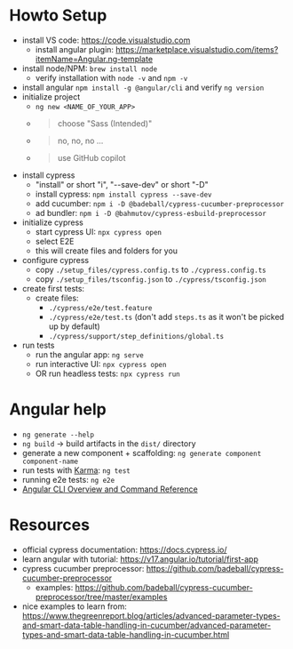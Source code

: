 
Howto Setup
===============================================================================
* install VS code: https://code.visualstudio.com
    * install angular plugin: https://marketplace.visualstudio.com/items?itemName=Angular.ng-template
* install node/NPM: `brew install node`
    * verify installation with `node -v` and `npm -v`
* install angular `npm install -g @angular/cli` and verify `ng version`
* initialize project
    * `ng new <NAME_OF_YOUR_APP>`
    * > choose "Sass (Intended)"
    * > no, no, no ...
    * > use GitHub copilot
* install cypress
    * "install" or short "i", "--save-dev" or short "-D"
    * install cypress: `npm install cypress --save-dev`
    * add cucumber: `npm i -D @badeball/cypress-cucumber-preprocessor`
    * ad bundler: `npm i -D @bahmutov/cypress-esbuild-preprocessor`
* initialize cypress
    * start cypress UI: `npx cypress open`
    * select E2E
    * this will create files and folders for you
* configure cypress
    * copy `./setup_files/cypress.config.ts` to `./cypress.config.ts`
    * copy `./setup_files/tsconfig.json` to `./cypress/tsconfig.json`
* create first tests:
    * create files:
        * `./cypress/e2e/test.feature`
        * `./cypress/e2e/test.ts` (don't add `steps.ts` as it won't be picked up by default)
        * `./cypress/support/step_definitions/global.ts`
* run tests
    * run the angular app: `ng serve`
    * run interactive UI: `npx cypress open`
    * OR run headless tests: `npx cypress run`

Angular help
===============================================================================
* `ng generate --help`
* `ng build` -> build artifacts in the `dist/` directory
* generate a new component + scaffolding: `ng generate component component-name`
* run tests with [Karma](https://karma-runner.github.io): `ng test`
* running e2e tests: `ng e2e`
* [Angular CLI Overview and Command Reference](https://angular.dev/tools/cli)

Resources
===============================================================================
* official cypress documentation: https://docs.cypress.io/
* learn angular with tutorial: https://v17.angular.io/tutorial/first-app
* cypress cucumber preprocessor: https://github.com/badeball/cypress-cucumber-preprocessor
    * examples: https://github.com/badeball/cypress-cucumber-preprocessor/tree/master/examples
* nice examples to learn from: https://www.thegreenreport.blog/articles/advanced-parameter-types-and-smart-data-table-handling-in-cucumber/advanced-parameter-types-and-smart-data-table-handling-in-cucumber.html